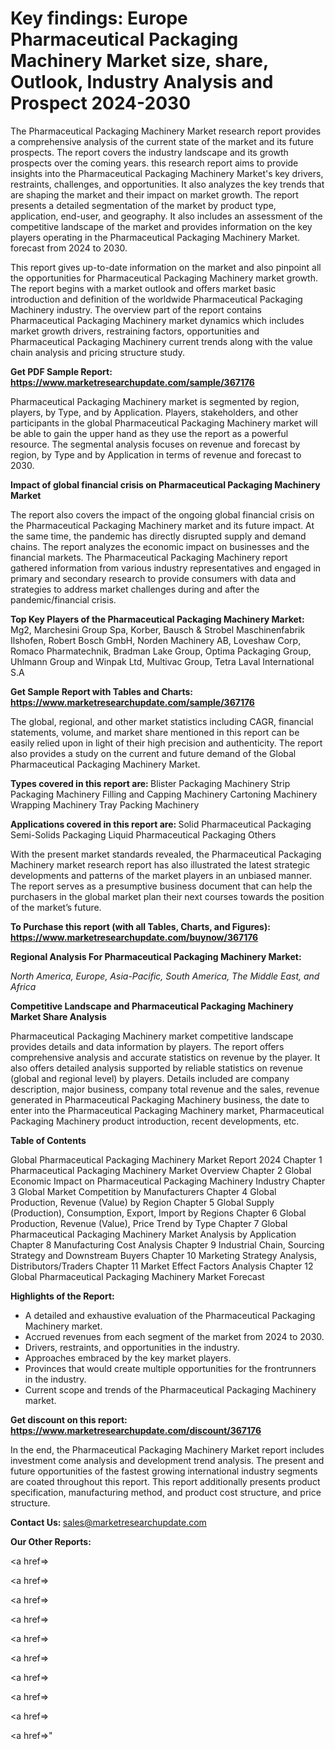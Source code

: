 # Key findings: Europe Pharmaceutical Packaging Machinery Market size, share, Outlook, Industry Analysis and Prospect 2024-2030

The Pharmaceutical Packaging Machinery Market research report provides a comprehensive analysis of the current state of the market and its future prospects. The report covers the industry landscape and its growth prospects over the coming years. this research report aims to provide insights into the Pharmaceutical Packaging Machinery Market's key drivers, restraints, challenges, and opportunities. It also analyzes the key trends that are shaping the market and their impact on market growth. The report presents a detailed segmentation of the market by product type, application, end-user, and geography. It also includes an assessment of the competitive landscape of the market and provides information on the key players operating in the Pharmaceutical Packaging Machinery Market. forecast from 2024 to 2030.

This report gives up-to-date information on the market and also pinpoint all the opportunities for Pharmaceutical Packaging Machinery market growth. The report begins with a market outlook and offers market basic introduction and definition of the worldwide Pharmaceutical Packaging Machinery industry. The overview part of the report contains Pharmaceutical Packaging Machinery market dynamics which includes market growth drivers, restraining factors, opportunities and Pharmaceutical Packaging Machinery current trends along with the value chain analysis and pricing structure study.

<strong><b>Get PDF Sample Report: <a href=https://www.marketresearchupdate.com/sample/367176>https://www.marketresearchupdate.com/sample/367176</a></b></strong>

Pharmaceutical Packaging Machinery market is segmented by region, players, by Type, and by Application. Players, stakeholders, and other participants in the global Pharmaceutical Packaging Machinery market will be able to gain the upper hand as they use the report as a powerful resource. The segmental analysis focuses on revenue and forecast by region, by Type and by Application in terms of revenue and forecast to 2030.

<strong><b>Impact of global financial crisis on Pharmaceutical Packaging Machinery Market</b></strong>

The report also covers the impact of the ongoing global financial crisis on the Pharmaceutical Packaging Machinery market and its future impact. At the same time, the pandemic has directly disrupted supply and demand chains. The report analyzes the economic impact on businesses and the financial markets. The Pharmaceutical Packaging Machinery report gathered information from various industry representatives and engaged in primary and secondary research to provide consumers with data and strategies to address market challenges during and after the pandemic/financial crisis.

<strong><b>Top Key Players of the Pharmaceutical Packaging Machinery Market:
</b></strong>Mg2, Marchesini Group Spa, Korber, Bausch & Strobel Maschinenfabrik Ilshofen, Robert Bosch GmbH, Norden Machinery AB, Loveshaw Corp, Romaco Pharmatechnik, Bradman Lake Group, Optima Packaging Group, Uhlmann Group and Winpak Ltd, Multivac Group, Tetra Laval International S.A<strong><b>
</b></strong>

<strong><b>Get Sample Report with Tables and Charts: <a href=https://www.marketresearchupdate.com/sample/367176>https://www.marketresearchupdate.com/sample/367176</a></b></strong>

The global, regional, and other market statistics including CAGR, financial statements, volume, and market share mentioned in this report can be easily relied upon in light of their high precision and authenticity. The report also provides a study on the current and future demand of the Global Pharmaceutical Packaging Machinery Market.

<strong><b>Types covered in this report are:
</b></strong>Blister Packaging Machinery
Strip Packaging Machinery
Filling and Capping Machinery
Cartoning Machinery
Wrapping Machinery
Tray Packing Machinery<strong><b>
</b></strong>

<strong><b>Applications covered in this report are:
</b></strong>Solid Pharmaceutical Packaging
Semi-Solids Packaging
Liquid Pharmaceutical Packaging
Others<strong><b>
</b></strong>

With the present market standards revealed, the Pharmaceutical Packaging Machinery market research report has also illustrated the latest strategic developments and patterns of the market players in an unbiased manner. The report serves as a presumptive business document that can help the purchasers in the global market plan their next courses towards the position of the market’s future.

<strong><b>To Purchase this report (with all Tables, Charts, and Figures): <a href=https://www.marketresearchupdate.com/buynow/367176>https://www.marketresearchupdate.com/buynow/367176</a></b></strong>

<strong><b>Regional Analysis For Pharmaceutical Packaging Machinery Market:</b></strong>

<em><i>North America, Europe, Asia-Pacific, South America, The Middle East, and Africa</i></em>

<strong><b>Competitive Landscape and Pharmaceutical Packaging Machinery Market Share Analysis</b></strong>

Pharmaceutical Packaging Machinery market competitive landscape provides details and data information by players. The report offers comprehensive analysis and accurate statistics on revenue by the player. It also offers detailed analysis supported by reliable statistics on revenue (global and regional level) by players. Details included are company description, major business, company total revenue and the sales, revenue generated in Pharmaceutical Packaging Machinery business, the date to enter into the Pharmaceutical Packaging Machinery market, Pharmaceutical Packaging Machinery product introduction, recent developments, etc.

<strong><b>Table of Contents</b></strong>

Global Pharmaceutical Packaging Machinery Market Report 2024
Chapter 1 Pharmaceutical Packaging Machinery Market Overview
Chapter 2 Global Economic Impact on Pharmaceutical Packaging Machinery Industry
Chapter 3 Global Market Competition by Manufacturers
Chapter 4 Global Production, Revenue (Value) by Region
Chapter 5 Global Supply (Production), Consumption, Export, Import by Regions
Chapter 6 Global Production, Revenue (Value), Price Trend by Type
Chapter 7 Global Pharmaceutical Packaging Machinery Market Analysis by Application
Chapter 8 Manufacturing Cost Analysis
Chapter 9 Industrial Chain, Sourcing Strategy and Downstream Buyers
Chapter 10 Marketing Strategy Analysis, Distributors/Traders
Chapter 11 Market Effect Factors Analysis
Chapter 12 Global Pharmaceutical Packaging Machinery Market Forecast

<strong><b>Highlights of the Report:</b></strong>

- A detailed and exhaustive evaluation of the Pharmaceutical Packaging Machinery market.
- Accrued revenues from each segment of the market from 2024 to 2030.
- Drivers, restraints, and opportunities in the industry.
- Approaches embraced by the key market players.
- Provinces that would create multiple opportunities for the frontrunners in the industry.
- Current scope and trends of the Pharmaceutical Packaging Machinery market.

<strong><b>Get discount on this report: <a href=https://www.marketresearchupdate.com/discount/367176>https://www.marketresearchupdate.com/discount/367176</a></b></strong>

In the end, the Pharmaceutical Packaging Machinery Market report includes investment come analysis and development trend analysis. The present and future opportunities of the fastest growing international industry segments are coated throughout this report. This report additionally presents product specification, manufacturing method, and product cost structure, and price structure.

<strong><b>Contact Us:
</b></strong>sales@marketresearchupdate.com

<strong>Our Other Reports:</strong>

<a href=></a>

<a href=></a>

<a href=></a>

<a href=></a>

<a href=></a>

<a href=></a>

<a href=></a>

<a href=></a>

<a href=></a>

<a href=></a>"
